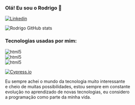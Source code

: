 ### Olá! Eu sou o Rodrigo 👋

[![Linkedin](https://img.shields.io/badge/LinkedIn-0077B5?style=for-the-badge&logo=linkedin&logoColor=white)](https://www.linkedin.com/in/rodrigo-ramos-837513253/)

![Rodrigo GitHub stats](https://github-readme-stats.vercel.app/api?username=Rodrigo-Dev123&show_icons=true&theme=cobalt)

### Tecnologias usadas por mim:

<div>
    <img aling="center" alt="html5" src="https://img.shields.io/badge/HTML5-E34F26?style=for-the-badge&logo=html5&logoColor=white"/>
</div> 

<div>
    <img aling="center" alt="html5" src="https://img.shields.io/badge/CSS3-1572B6?style=for-the-badge&logo=css3&logoColor=white"/>
</div>

<div>
    <img aling="center" alt="html5" src="https://img.shields.io/badge/JavaScript-F7DF1E?style=for-the-badge&logo=javascript&logoColor=black"/>
</div>

[![Cypress.io](https://img.shields.io/badge/tested%20with-Cypress-04C38E.svg)](https://www.cypress.io/)

Eu sempre achei o mundo da tecnologia muito interessante<br/> e cheio de muitas possibilidades, estou sempre em constante<br/> evolução no aprendizado de novas tecnologias, eu considero<br/> a programação como parte da minha vida.
